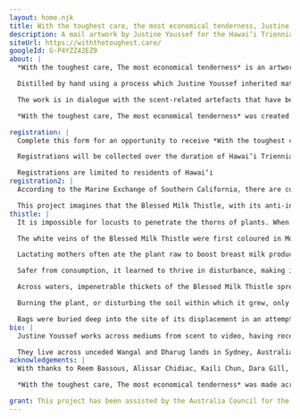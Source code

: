 ```yaml
---
layout: home.njk
title: With the toughest care, the most economical tenderness, Justine Youssef
description: A mail artwork by Justine Youssef for the Hawai‘i Triennial 2022
siteUrl: https://withthetoughest.care/
googleId: G-P4YZZ42EZ9
about: |
  *With the toughest care, The most economical tenderness* is an artwork shipped to you, where you can register to receive a package containing a vial of scented oil. 

  Distilled by hand using a process which Justine Youssef inherited matrilineally, the scented oil is made of the Blessed Milk Thistle (Silybum marianum), a therapeutic plant native to Lebanon that becomes invasive under certain climates. First introduced by settlers to Maui, Hawai‘i for medicinal use, the plant quickly eluded cultivation and its presence is now considered highly noxious in the Makawao area. 

  The work is in dialogue with the scent-related artefacts that have been uprooted from Greater Syria and housed at the Shangri La Museum of Islamic Art, Culture & Design in Honolulu. The scent of Blessed Milk Thistle unfolds both a space to interrogate histories of settler relationships to land, and a portal to access traces of the plant’s restorative properties, knowledge of which has become erased through displacement. 

  *With the toughest care, The most economical tenderness* was created for <a href="https://hawaiicontemporary.org/artist-justine-youssef" target="_blank">Hawai‘i Triennial 2022</a>. The work moves through routes similar to early colonial ships, via ruptured supply chains from Dharug Land in Sydney, Australia, where the plant was harvested and is equally invasive. It takes its name from Judith Wright’s *The Eucalypt and the National Character*, a poem that co-opts a native plant and likens it to the settler Australian identity.

registration: |
  Complete this form for an opportunity to receive *With the toughest care, The most economical tenderness*, an experiment with postal systems in a time of shipping crises.

  Registrations will be collected over the duration of Hawai‘i Triennial 2022. As there are a limited number of artworks, recipients will be chosen at random and works will be shipped after the close of the triennial on May 8.

  Registrations are limited to residents of Hawai‘i
registration2: |
  According to the Marine Exchange of Southern California, there are currently 96 ships waiting to enter the port of Ke Awa O Kou. Record numbers of goods destined for Hawai‘i remain bottlenecked in congested air cargo shipping pipelines. While supply chain delays are attributed to COVID-19, the extractive systems of rapid worldwide shipping have been under stress long before the global pandemic. 

  This project imagines that the Blessed Milk Thistle, with its anti-inflammatory properties, might ease congestion as its scent travels through backed up supply chains from Dharug Land to across Hawai‘i.
thistle: |
  It is impossible for locusts to penetrate the thorns of plants. When swarms invaded Lebanon, Palestine and Syria during World War 1, the Blessed Milk Thistle was one of few species spared. Famine ensued, though the plant sustained those who learned to cut, shave, and boil its roots, stems, and bulbs. 

  The white veins of the Blessed Milk Thistle were first coloured in Mount Lebanon. A drop of the Virgin Mary’s breast milk leaked onto its leaves, imbuing the plant with anti-inflammatory and regenerative properties. All parts of the plant, from root to seed, became edible and beneficial. 

  Lactating mothers often ate the plant raw to boost breast milk production. Others boiled its leaves to read their future in the steam, and burned its seeds for protection. So sought after for its medicine, the plant developed prickles along its stems and the flat side of its leaves.

  Safer from consumption, it learned to thrive in disturbance, making it impossible to eradicate and noxious when displaced.

  Across waters, impenetrable thickets of the Blessed Milk Thistle spread over Maui when the plant was first cultivated by occupiers in the late 1800s. It smothered pastures, and suffocated the cattle consuming its potassium rich leaves, until it was listed as a prohibited species.

  Burning the plant, or disturbing the soil within which it grew, only encouraged germination. To kill the plant for good, one had to cut and bag all seed and flower heads at summer’s end, and repeat this for nine years straight. 

  Bags were buried deep into the site of its displacement in an attempt to halt its growth, though it continued to sprout and spread in secret. It has since become naturalised across the Makawao area—disguised as other benign species, with its medicine no longer accessible.
bio: |
  Justine Youssef works across mediums from scent to video, having recently exhibited *Under the table I learnt how to feed you* at the Museum of Contemporary Art, Sydney (2022); *Lovesick Puppy* with Utp (2021); and *All Blessings, All Curses* at 4A Centre for Contemporary Asian Art, Sydney (2018). They have exhibited widely, with spaces such as CARPARK, Brisbane (2021); PHOTO 2020, Melbourne (2020); and Salamanca Arts Centre, Hobart (2020). Their work has been published with IchikawaEdward & no more poetry, Cordite Poetry Review, and 4A Papers, among others.

  They live across unceded Wangal and Dharug lands in Sydney, Australia. *With the toughest care, The most economical tenderness* was created for the Hawai‘i Triennial 2022, and marks their first work made in response to a site they have never visited overseas (<a href="https://hawaiicontemporary.org/artist-justine-youssef" target="_blank">more</a>).
acknowledgements: |
  With thanks to Reem Bassous, Alissar Chidiac, Kaili Chun, Dara Gill, Hana Hoogedeure, Hyun Lee, Leslee Michelsen, Tanushri Saha, Alexander Tanazefti, Latai Taumoepeau, Miwako Tezuka, and Donnalyn Xu.

  *With the toughest care, The most economical tenderness* was made across sovereign Dharug and Wangal lands in Sydney, Australia, and an invitation to the work is housed in Waikīkī, Honolulu, with respect and gratitude to their Elders past and present, and to the Elders of the many Countries that this work reaches.

grant: This project has been assisted by the Australia Council for the Arts, its arts funding and advisory body, and through a City of Parramatta Council Community Grant.
---
```

